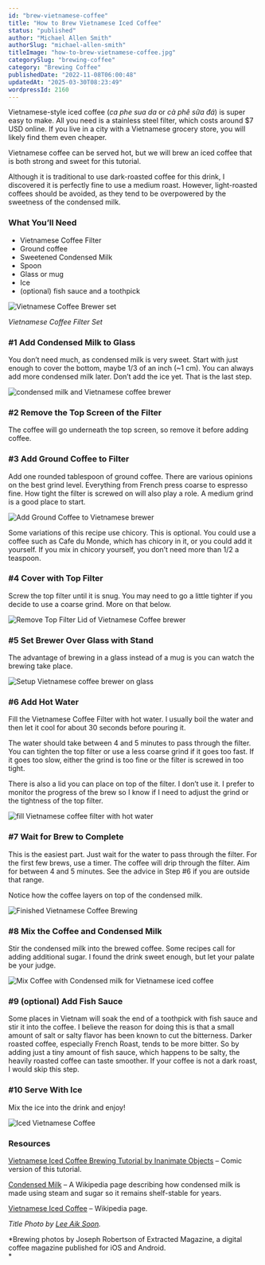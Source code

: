 ```yaml
---
id: "brew-vietnamese-coffee"
title: "How to Brew Vietnamese Iced Coffee"
status: "published"
author: "Michael Allen Smith"
authorSlug: "michael-allen-smith"
titleImage: "how-to-brew-vietnamese-coffee.jpg"
categorySlug: "brewing-coffee"
category: "Brewing Coffee"
publishedDate: "2022-11-08T06:00:48"
updatedAt: "2025-03-30T08:23:49"
wordpressId: 2160
---
```


Vietnamese-style iced coffee (*ca phe sua da* or *cà phê sữa đá*) is super easy to make. All you need is a stainless steel filter, which costs around $7 USD online. If you live in a city with a Vietnamese grocery store, you will likely find them even cheaper.

Vietnamese coffee can be served hot, but we will brew an iced coffee that is both strong and sweet for this tutorial.

Although it is traditional to use dark-roasted coffee for this drink, I discovered it is perfectly fine to use a medium roast. However, light-roasted coffees should be avoided, as they tend to be overpowered by the sweetness of the condensed milk.

### What You’ll Need

-   Vietnamese Coffee Filter
-   Ground coffee
-   Sweetened Condensed Milk
-   Spoon
-   Glass or mug
-   Ice
-   (optional) fish sauce and a toothpick

![Vietnamese Coffee Brewer set](viet-brewing-setup.jpg)

*Vietnamese Coffee Filter Set*

### #1 Add Condensed Milk to Glass

You don’t need much, as condensed milk is very sweet. Start with just enough to cover the bottom, maybe 1/3 of an inch (~1 cm). You can always add more condensed milk later. Don’t add the ice yet. That is the last step.

![condensed milk and Vietnamese coffee brewer](cond-milk-glass-brewer.jpg)

### #2 Remove the Top Screen of the Filter

The coffee will go underneath the top screen, so remove it before adding coffee.

### #3 Add Ground Coffee to Filter

Add one rounded tablespoon of ground coffee. There are various opinions on the best grind level. Everything from French press coarse to espresso fine. How tight the filter is screwed on will also play a role. A medium grind is a good place to start.

![Add Ground Coffee to Vietnamese brewer](add-coffee.jpg)

Some variations of this recipe use chicory. This is optional. You could use a coffee such as Cafe du Monde, which has chicory in it, or you could add it yourself. If you mix in chicory yourself, you don’t need more than 1/2 a teaspoon.

### #4 Cover with Top Filter

Screw the top filter until it is snug. You may need to go a little tighter if you decide to use a coarse grind. More on that below.

![Remove Top Filter Lid of Vietnamese Coffee brewer](brewr-with-lid.jpg)

### #5 Set Brewer Over Glass with Stand

The advantage of brewing in a glass instead of a mug is you can watch the brewing take place.

![Setup Vietnamese coffee brewer on glass](before-water-pour.jpg)

### #6 Add Hot Water

Fill the Vietnamese Coffee Filter with hot water. I usually boil the water and then let it cool for about 30 seconds before pouring it.

The water should take between 4 and 5 minutes to pass through the filter. You can tighten the top filter or use a less coarse grind if it goes too fast. If it goes too slow, either the grind is too fine or the filter is screwed in too tight.

There is also a lid you can place on top of the filter. I don’t use it. I prefer to monitor the progress of the brew so I know if I need to adjust the grind or the tightness of the top filter.

![fill Vietnamese coffee filter with hot water](brew-add-water.jpg)

### #7 Wait for Brew to Complete

This is the easiest part. Just wait for the water to pass through the filter. For the first few brews, use a timer. The coffee will drip through the filter. Aim for between 4 and 5 minutes. See the advice in Step #6 if you are outside that range.

Notice how the coffee layers on top of the condensed milk.

![Finished Vietnamese Coffee Brewing](brew-finishing.jpg)

### #8 Mix the Coffee and Condensed Milk

Stir the condensed milk into the brewed coffee. Some recipes call for adding additional sugar. I found the drink sweet enough, but let your palate be your judge.

![Mix Coffee with Condensed milk for Vietnamese iced coffee ](mix-coffee.jpg)

### #9 (optional) Add Fish Sauce

Some places in Vietnam will soak the end of a toothpick with fish sauce and stir it into the coffee. I believe the reason for doing this is that a small amount of salt or salty flavor has been known to cut the bitterness. Darker roasted coffee, especially French Roast, tends to be more bitter. So by adding just a tiny amount of fish sauce, which happens to be salty, the heavily roasted coffee can taste smoother. If your coffee is not a dark roast, I would skip this step.

### #10 Serve With Ice

Mix the ice into the drink and enjoy!

![Iced Vietnamese Coffee](iced-vietnamese-coffee.jpg)

### Resources

[Vietnamese Iced Coffee Brewing Tutorial by Inanimate Objects](/vietnamese-iced-coffee-brewing-tutorial-by-inanimate-objects/) – Comic version of this tutorial.

[Condensed Milk](https://en.wikipedia.org/wiki/Condensed_milk) – A Wikipedia page describing how condensed milk is made using steam and sugar so it remains shelf-stable for years.

[Vietnamese Iced Coffee](https://en.wikipedia.org/wiki/Vietnamese_iced_coffee) – Wikipedia page.

*Title Photo by [Lee Aik Soon](https://unsplash.com/@aiksooon).*

*Brewing photos by Joseph Robertson of Extracted Magazine, a digital coffee magazine published for iOS and Android.  
*
